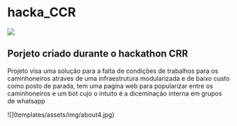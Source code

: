 # hacka_CCR
![](templates/assets/img/logo.png)

## Porjeto criado durante o hackathon CRR
<p>Projeto visa uma solução  para a falta de condições de trabalhos para os caminhoneiros atraves de uma infraestrutura modularizada e de baixo custo como posto de parada, tem uma pagina web para popularizar entre os caminhoneiros e um bot cujo o intuito é a diceminação interna em grupos de whatsapp</p>
![](templates/assets/img/about4.jpg)
